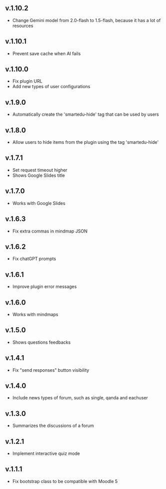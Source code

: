 v.1.10.2
-------------
- Change Gemini model from 2.0-flash to 1.5-flash, because it has a lot of resources

v.1.10.1
-------------
- Prevent save cache when AI fails

v.1.10.0
-------------
- Fix plugin URL
- Add new types of user configurations

v.1.9.0
-------------
- Automatically create the 'smartedu-hide' tag that can be used by users

v.1.8.0
-------------
- Allow users to hide items from the plugin using the tag 'smartedu-hide'

v.1.7.1
-------------
- Set request timeout higher 
- Shows Google Slides title

v.1.7.0
-------------
- Works with Google Slides 

v.1.6.3
-------------
- Fix extra commas in mindmap JSON 

v.1.6.2
-------------
- Fix chatGPT prompts

v.1.6.1
-------------
- Improve plugin error messages

v.1.6.0
-------------
- Works with mindmaps

v.1.5.0
-------------
- Shows questions feedbacks

v.1.4.1
-------------
- Fix "send responses" button visibility

v.1.4.0
-------------
- Include news types of forum, such as single, qanda and eachuser

v.1.3.0
-------------
- Summarizes the discussions of a forum

v.1.2.1
-------------
- Implement interactive quiz mode

v.1.1.1
--------------
- Fix bootstrap class to be compatible with Moodle 5
